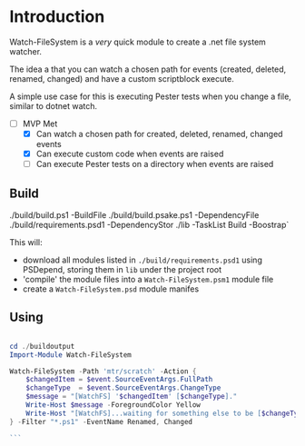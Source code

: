 # Introduction 

Watch-FileSystem is a _very_ quick module to create a .net file system watcher.  

The idea a that you can watch a chosen path for events (created, deleted, renamed, changed)
 and have a custom scriptblock execute.  

A simple use case for this is executing Pester tests when you change a file, similar to dotnet watch.

- [ ] MVP Met
  - [x] Can watch a chosen path for created, deleted, renamed, changed events
  - [x] Can execute custom code when events are raised
  - [ ] Can execute Pester tests on a directory when events are raised

## Build

./build/build.ps1 -BuildFile ./build/build.psake.ps1 -DependencyFile ./build/requirements.psd1 -DependencyStor ./lib -TaskList Build -Boostrap`

This will: 

- download all modules listed in `./build/requirements.psd1` using PSDepend, storing them in `lib` under the project root
- 'compile' the module files into a `Watch-FileSystem.psm1` module file
- create a `Watch-FileSystem.psd` module manifes

## Using

````powershell

cd ./buildoutput
Import-Module Watch-FileSystem

Watch-FileSystem -Path 'mtr/scratch' -Action {
    $changedItem = $event.SourceEventArgs.FullPath
    $changeType  = $event.SourceEventArgs.ChangeType
    $message = "[WatchFS] '$changedItem' [$changeType]."
    Write-Host $message -ForegroundColor Yellow
    Write-Host "[WatchFS]...waiting for something else to be [$changeType]..." -ForegroundColor Gray
} -Filter "*.ps1" -EventName Renamed, Changed

```  
